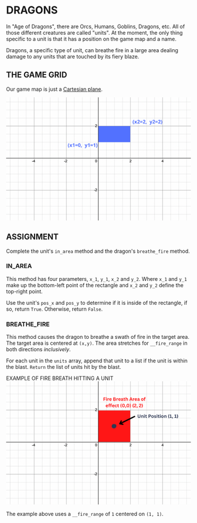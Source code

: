 # DRAGONS
In "Age of Dragons", there are Orcs, Humans, Goblins, Dragons, etc. All of those different creatures are called "units". At the moment, the only thing specific to a unit is that it has a position on the game map and a name.

Dragons, a specific type of unit, can breathe fire in a large area dealing damage to any units that are touched by its fiery blaze.

## THE GAME GRID
Our game map is just a [Cartesian plane](https://en.wikipedia.org/wiki/Cartesian_coordinate_system).

![cartesian](./assets/cartesian.png)

## ASSIGNMENT
Complete the unit's `in_area` method and the dragon's `breathe_fire` method.

### IN_AREA
This method has four parameters, `x_1`, `y_1`, `x_2` and `y_2`. Where `x_1` and `y_1` make up the bottom-left point of the rectangle and `x_2` and `y_2` define the top-right point.

Use the unit's `pos_x` and `pos_y` to determine if it is inside of the rectangle, if so, return `True`. Otherwise, return `False`.

### BREATHE_FIRE
This method causes the dragon to breathe a swath of fire in the target area. The target area is centered at `(x,y)`. The area stretches for `__fire_range` in both directions *inclusively*.

For each unit in the `units` array, append that unit to a list if the unit is within the blast. `Return` the list of units hit by the blast.

EXAMPLE OF FIRE BREATH HITTING A UNIT
![dragon](./assets/dragon.png)

The example above uses a `__fire_range` of `1` centered on `(1, 1)`.